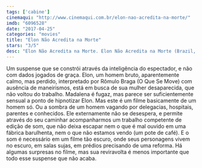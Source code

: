```yaml
---
tags: ['cabine']
cinemaqui: "http://www.cinemaqui.com.br/elon-nao-acredita-na-morte/"
imdb: "6096528"
date: "2017-04-25"
categories: "movies"
title: "Elon Não Acredita na Morte"
stars: "3/5"
desc: "Elon Não Acredita na Morte. Elon Não Acredita na Morte (Brazil, 2016). Dirigido por Ricardo Alves Jr.. Escrito por Ricardo Alves Jr, Diego Hoefel, Germano Melo, João Salaviza. Com Rômulo Braga (Elon), Clara Choveaux (Madalena e Jasmin), Ricardo Alves Jr. (Delegado), Helvecio Alves Izabel (Vigia), Francisco Loyola (Chico), Claudio Marcio (Jovem), Olavino Marçal (Policial 1), Germano Melo (Chefe), Eduardo Moreira (Legista)."
---
```

Um suspense que se constrói através da inteligência do espectador, e não com dados jogados de graça. Elon, um homem bruto, aparentemente calmo, mas perdido, interpretado por Rômulo Braga (O Que Se Move) com ausência de maneirismos, está em busca de sua mulher desaparecida, que não voltou do trabalho. Madalena é fugaz, mas parece ser suficientemente sensual a ponto de hipnotizar Elon. Mas este é um filme basicamente de um homem só. Ou a sombra de um homem vagando por delegacias, hospitais, parentes e conhecidos. Ele externamente não se desespera, e permite através do seu caminhar acompanharmos um trabalho competente de edição de som, que não deixa escapar nem o que é mal ouvido em uma fábrica barulhenta, nem o que não estamos vendo (um pote de café). E o som é necessário em um filme tão escuro, onde seus personagens vivem no escuro, em salas sujas, em prédios precisando de uma reforma. Há algumas surpresas no filme, mas sua reviravolta é menos importante que todo esse suspense que não acaba.
